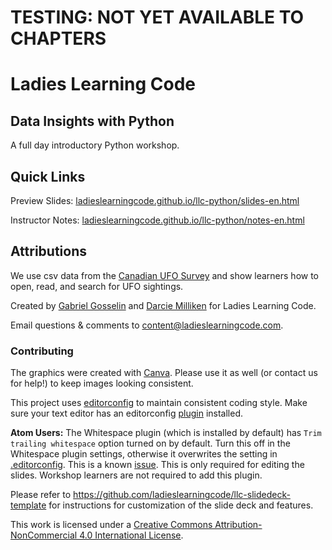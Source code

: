# TESTING: NOT YET AVAILABLE TO CHAPTERS
# Ladies Learning Code

## Data Insights with Python

A full day introductory Python workshop.

## Quick Links

Preview Slides: <a href="https://ladieslearningcode.github.io/llc-python/slides-en.html">ladieslearningcode.github.io/llc-python/slides-en.html</a>

Instructor Notes: <a href="https://ladieslearningcode.github.io/llc-python/notes-en.html">ladieslearningcode.github.io/llc-python/notes-en.html</a>

## Attributions

We use csv data from the [Canadian UFO Survey](http://survey.canadianuforeport.com/) and show learners how to open, read, and search for UFO sightings.

Created by [Gabriel Gosselin](https://twitter.com/fggosselin) and [Darcie Milliken](https://twitter.com/derushie) for Ladies Learning Code.

Email questions & comments to <content@ladieslearningcode.com>.


### Contributing

The graphics were created with [Canva](https://www.canva.com/). Please use it as well (or contact us for help!) to keep images looking consistent.

This project uses [editorconfig](http://editorconfig.org/) to maintain consistent coding style. Make sure your text editor has an editorconfig [plugin](http://editorconfig.org/#download) installed.

**Atom Users:** The Whitespace plugin (which is installed by default) has `Trim trailing whitespace` option turned on by default. Turn this off in the Whitespace plugin settings, otherwise it overwrites the setting in [.editorconfig](.editorconfig). This is a known [issue](https://github.com/sindresorhus/atom-editorconfig/issues/3). This is only required for editing the slides. Workshop learners are not required to add this plugin.

Please refer to https://github.com/ladieslearningcode/llc-slidedeck-template for instructions for customization of the slide deck and features.

This work is licensed under a <a rel="license" href="http://creativecommons.org/licenses/by-nc/4.0/">Creative Commons Attribution-NonCommercial 4.0 International License</a>.
